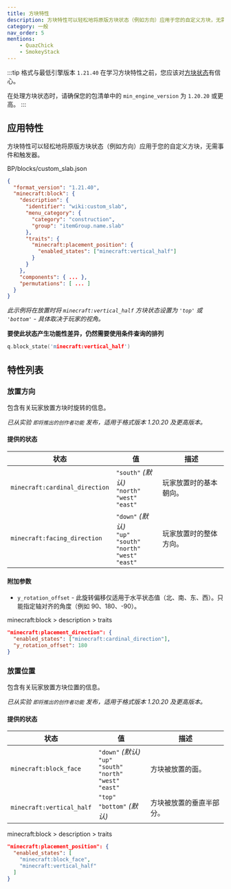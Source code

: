 ```yaml
---
title: 方块特性
description: 方块特性可以轻松地将原版方块状态（例如方向）应用于您的自定义方块，无需事件和触发器。
category: 一般
nav_order: 5
mentions:
    - QuazChick
    - SmokeyStack
---
```


:::tip 格式与最低引擎版本 `1.21.40`
在学习方块特性之前，您应该对[方块状态](/blocks/block-states)有信心。

在处理方块状态时，请确保您的包清单中的 `min_engine_version` 为 `1.20.20` 或更高。
:::

## 应用特性

方块特性可以轻松地将原版方块状态（例如方向）应用于您的自定义方块，无需事件和触发器。

<CodeHeader>BP/blocks/custom_slab.json</CodeHeader>

```json
{
  "format_version": "1.21.40",
  "minecraft:block": {
    "description": {
      "identifier": "wiki:custom_slab",
      "menu_category": {
        "category": "construction",
        "group": "itemGroup.name.slab"
      },
      "traits": {
        "minecraft:placement_position": {
          "enabled_states": ["minecraft:vertical_half"]
        }
      }
    },
    "components": { ... },
    "permutations": [ ... ]
  }
}
```

_此示例将在放置时将 `minecraft:vertical_half` 方块状态设置为 `'top'` 或 `'bottom'` - 具体取决于玩家的视角。_

**要使此状态产生功能性差异，仍然需要使用条件查询的排列**

```c
q.block_state('minecraft:vertical_half')
```

## 特性列表

### 放置方向

包含有关玩家放置方块时旋转的信息。

_已从实验 `即将推出的创作者功能` 发布，适用于格式版本 1.20.20 及更高版本。_

#### 提供的状态

| 状态                          | 值                                                                                  | 描述                                          |
| ----------------------------- | ----------------------------------------------------------------------------------- | --------------------------------------------- |
| `minecraft:cardinal_direction` | `"south"` _(默认)_<br>`"north"`<br>`"west"`<br>`"east"`                          | 玩家放置时的基本朝向。                       |
| `minecraft:facing_direction`   | `"down"` _(默认)_<br>`"up"`<br>`"south"`<br>`"north"`<br>`"west"`<br>`"east"`  | 玩家放置时的整体方向。                       |

#### 附加参数

-   `y_rotation_offset` - 此旋转偏移仅适用于水平状态值（北、南、东、西）。只能指定轴对齐的角度（例如 90、180、-90）。

<CodeHeader>minecraft:block > description > traits</CodeHeader>

```json
"minecraft:placement_direction": {
  "enabled_states": ["minecraft:cardinal_direction"],
  "y_rotation_offset": 180
}
```

### 放置位置

包含有关玩家放置方块位置的信息。

_已从实验 `即将推出的创作者功能` 发布，适用于格式版本 1.20.20 及更高版本。_

#### 提供的状态

| 状态                     | 值                                                                                  | 描述                                         |
| ------------------------ | ----------------------------------------------------------------------------------- | -------------------------------------------- |
| `minecraft:block_face`    | `"down"` _(默认)_<br>`"up"`<br>`"south"`<br>`"north"`<br>`"west"`<br>`"east"`   | 方块被放置的面。                             |
| `minecraft:vertical_half` | `"top"`<br>`"bottom"` _(默认)_                                                    | 方块被放置的垂直半部分。                     |

<CodeHeader>minecraft:block > description > traits</CodeHeader>

```json
"minecraft:placement_position": {
  "enabled_states": [
    "minecraft:block_face",
    "minecraft:vertical_half"
  ]
}
```